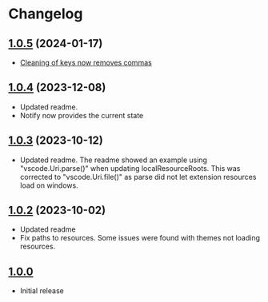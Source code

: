 # Changelog

## [1.0.5](https://github.com/sketchbuch/vscode-file-theme-processor/compare/v1.0.4...v1.0.5) (2024-01-17)

- [Cleaning of keys now removes commas](https://github.com/sketchbuch/vsc-workspace-sidebar/issues/112)

## [1.0.4](https://github.com/sketchbuch/vscode-file-theme-processor/compare/v1.0.3...v1.0.4) (2023-12-08)

- Updated readme.
- Notify now provides the current state

## [1.0.3](https://github.com/sketchbuch/vscode-file-theme-processor/compare/v1.0.2...v1.0.3) (2023-10-12)

- Updated readme. The readme showed an example using "vscode.Uri.parse()" when updating localResourceRoots. This was corrected to "vscode.Uri.file()" as parse did not let extension resources load on windows.

## [1.0.2](https://github.com/sketchbuch/vscode-file-theme-processor/compare/v1.0.0...v1.0.2) (2023-10-02)

- Updated readme
- Fix paths to resources. Some issues were found with themes not loading resources.

## [1.0.0](2023-09-23)

- Initial release
